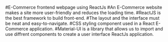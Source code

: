 #E-Commerce frontend webpage using ReactJs
#An E-Commerce website makes a site more user-friendly and reduces the loading time.
#ReactJS is the best framework to build front-end. 
#The layout and the interface must be neat and easy-to-navigate. 
#CSS styling component used in a React E-Commerce application. 
#Material-UI is a library that allows us to import and use diffrent components to create a user interface ReactJs application. 
